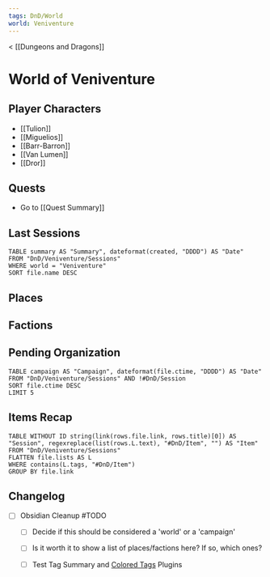 ```yaml
---
tags: DnD/World
world: Veniventure
---
```

< [[Dungeons and Dragons]]
# World of Veniventure

## Player Characters

- [[Tulion]]
- [[Miguelios]]
- [[Barr-Barron]]
- [[Van Lumen]]
- [[Dror]]

## Quests

- Go to [[Quest Summary]]

## Last Sessions

```dataview
TABLE summary AS "Summary", dateformat(created, "DDDD") AS "Date"
FROM "DnD/Veniventure/Sessions"
WHERE world = "Veniventure"
SORT file.name DESC
```

## Places

## Factions

## Pending Organization

```dataview
TABLE campaign AS "Campaign", dateformat(file.ctime, "DDDD") AS "Date"
FROM "DnD/Veniventure/Sessions" AND !#DnD/Session
SORT file.ctime DESC
LIMIT 5
```

## Items Recap

```dataview
TABLE WITHOUT ID string(link(rows.file.link, rows.title)[0]) AS 
"Session", regexreplace(list(rows.L.text), "#DnD/Item", "") AS "Item"
FROM "DnD/Veniventure/Sessions"
FLATTEN file.lists AS L
WHERE contains(L.tags, "#DnD/Item")
GROUP BY file.link
```

## Changelog

- [ ] Obsidian Cleanup #TODO
	- [ ] Decide if this should be considered a 'world' or a 'campaign'
	- [ ] Is it worth it to show a list of places/factions here? If so, which ones?
	- [ ] Test Tag Summary and [Colored Tags](obsidian://show-plugin?id=colored-tags) Plugins





















